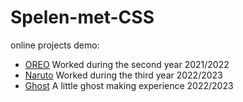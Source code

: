 # Spelen-met-CSS

online projects demo:

- [OREO](https://sundouskanaan.github.io/Spelen-met-CSS/OREO/index.html) Worked during the second year 2021/2022
- [Naruto](https://sundouskanaan.github.io/Spelen-met-CSS/Naruto/index.html) Worked during the third year 2022/2023
- [Ghost](https://sundouskanaan.github.io/Spelen-met-CSS/Shost/index.html) A little ghost making experience 2022/2023

